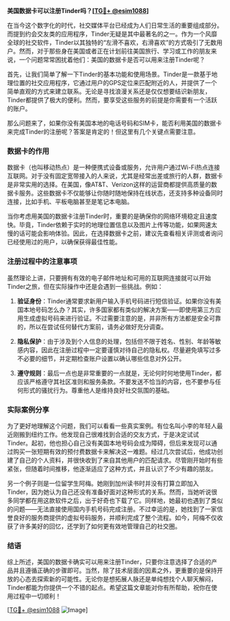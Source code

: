 **美国数据卡可以注册Tinder吗？[[TG💪+ @esim1088](https://t.me/s/esim1088)]**

在当今这个数字化的时代，社交媒体平台已经成为人们日常生活的重要组成部分。而提到约会交友类的应用程序，Tinder无疑是其中最著名的之一。作为一个风靡全球的社交软件，Tinder以其独特的“左滑不喜欢，右滑喜欢”的方式吸引了无数用户。然而，对于那些身在美国或者正在计划前往美国旅行、学习或工作的朋友来说，一个问题常常困扰着他们：美国的数据卡是否可以用来注册Tinder呢？

首先，让我们简单了解一下Tinder的基本功能和使用场景。Tinder是一款基于地理位置的社交应用程序，它通过用户的GPS定位来匹配附近的人，并提供了一个简单直观的方式来建立联系。无论是寻找浪漫关系还是仅仅想要结识新朋友，Tinder都提供了极大的便利。然而，要享受这些服务的前提是你需要有一个活跃的账户。

那么问题来了，如果你没有美国本地的电话号码和SIM卡，能否利用美国的数据卡来完成Tinder的注册呢？答案是肯定的！但这里有几个关键点需要注意。

### 数据卡的作用

数据卡（也叫移动热点）是一种便携式设备或服务，允许用户通过Wi-Fi热点连接互联网。对于没有固定宽带接入的人来说，尤其是经常出差或旅行的人群，数据卡是非常实用的选择。在美国，像AT&T、Verizon这样的运营商都提供高质量的数据卡服务。这些数据卡不仅能够让你随时随地保持在线状态，还支持多种设备同时连接，比如手机、平板电脑甚至是笔记本电脑。

当你考虑用美国的数据卡注册Tinder时，重要的是确保你的网络环境稳定且速度快。毕竟，Tinder依赖于实时的地理位置信息以及图片上传等功能，如果网速太慢的话可能会影响体验。因此，在选择数据卡之前，建议先查看相关评测或者询问已经使用过的用户，以确保获得最佳性能。

### 注册过程中的注意事项

虽然理论上讲，只要拥有有效的电子邮件地址和可用的互联网连接就可以开始Tinder之旅，但在实际操作中还是会遇到一些挑战。例如：

1. **验证身份**：Tinder通常要求新用户输入手机号码进行短信验证。如果你没有美国本地号码怎么办？其实，许多国家都有类似的解决方案——即使用第三方应用生成虚拟号码来进行验证。不过需要注意的是，并非所有方法都是安全可靠的，所以在尝试任何替代方案前，请务必做好充分调查。
   
2. **隐私保护**：由于涉及到个人信息的处理，包括但不限于姓名、性别、年龄等敏感内容，因此在注册过程中一定要谨慎对待自己的隐私权。尽量避免填写过多不必要的细节，并定期检查账户设置以确认哪些信息对外公开。

3. **遵守规则**：最后一点也是非常重要的一点就是，无论何时何地使用Tinder，都应该严格遵守其社区准则和服务条款。不要发送不恰当的内容，也不要参与任何形式的骚扰行为。尊重他人是维持良好社交氛围的基础。

### 实际案例分享

为了更好地理解这个问题，我们可以看看一些真实案例。有位名叫小李的年轻人最近刚搬到纽约工作。他发现自己很难找到合适的交友方式，于是决定试试Tinder。起初，他也担心自己没有美国本地号码会成为障碍，但后来发现可以通过购买一张短期有效的预付费数据卡来解决这一难题。经过几次尝试后，他成功创建了自己的个人资料，并很快收到了来自其他用户的匹配请求。尽管刚开始时有些紧张，但随着时间推移，他逐渐适应了这种方式，并且认识了不少有趣的朋友。

另一个例子则是一位留学生阿梅。她刚到加州读书时并没有打算立即加入Tinder，因为她认为自己还没有准备好面对这种形式的关系。然而，当她听说很多同学都在用这款软件之后，出于好奇也下载了它。同样地，她最初也遇到了类似的问题——无法直接使用国内手机号码完成注册。不过幸运的是，她找到了一家信誉良好的服务商提供的虚拟号码服务，并顺利完成了整个流程。如今，阿梅不仅收获了许多美好的回忆，还学到了如何更有效地管理自己的社交圈。

### 结语

综上所述，美国的数据卡确实可以用来注册Tinder，只要你注意选择了合适的产品并且遵循正确的步骤即可。当然，除了技术层面的因素之外，更重要的是保持开放的心态去探索新的可能性。无论你是想拓展人脉还是单纯想找个人聊天解闷，Tinder都能为你提供一个不错的起点。希望这篇文章能对你有所帮助，祝你在使用过程中一切顺利！

[[TG💪+ @esim1088](https://t.me/s/esim1088) ![Image](https://i.postimg.cc/4NQfJmqS/Snipaste-2025-05-13-00-14-12.png)]